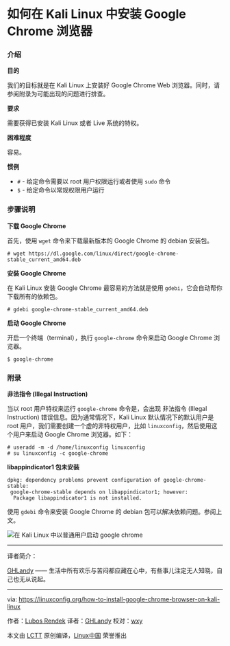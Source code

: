 如何在 Kali Linux 中安装 Google Chrome 浏览器
====================

### 介绍

**目的**

我们的目标就是在 Kali Linux 上安装好 Google Chrome Web 浏览器。同时，请参阅附录为可能出现的问题进行排查。

**要求**

需要获得已安装 Kali Linux 或者 Live 系统的特权。

**困难程度**

容易。

**惯例**

- `#` - 给定命令需要以 root 用户权限运行或者使用 `sudo` 命令
- `$` - 给定命令以常规权限用户运行

### 步骤说明

**下载 Google Chrome**

首先，使用 `wget` 命令来下载最新版本的 Google Chrome 的 debian 安装包。

```
# wget https://dl.google.com/linux/direct/google-chrome-stable_current_amd64.deb
```

**安装 Google Chrome**

在 Kali Linux 安装 Google Chrome 最容易的方法就是使用 `gdebi`，它会自动帮你下载所有的依赖包。

```
# gdebi google-chrome-stable_current_amd64.deb
```

**启动 Google Chrome**

开启一个终端（terminal），执行 `google-chrome` 命令来启动 Google Chrome 浏览器。

```
$ google-chrome
```

### 附录

**非法指令 (Illegal Instruction)**

当以 root 用户特权来运行 `google-chrome` 命令是，会出现 非法指令 (Illegal Instruction) 错误信息。因为通常情况下，Kali Linux 默认情况下的默认用户是 root 用户，我们需要创建一个虚的非特权用户，比如 `linuxconfig`，然后使用这个用户来启动 Google Chrome 浏览器。如下：

```
# useradd -m -d /home/linuxconfig linuxconfig
# su linuxconfig -c google-chrome
```

**libappindicator1 包未安装**

```
dpkg: dependency problems prevent configuration of google-chrome-stable:
 google-chrome-stable depends on libappindicator1; however:
  Package libappindicator1 is not installed.
```

使用 `gdebi` 命令来安装 Google Chrome 的 debian 包可以解决依赖问题。参阅上文。 

 ![在 Kali Linux 中以普通用户启动 google chrome](https://linuxconfig.org/images/kali-linux-google-chome-browser-start.jpg)

-------------------------------

译者简介：

[GHLandy](http://GHLandy.com) —— 生活中所有欢乐与苦闷都应藏在心中，有些事儿注定无人知晓，自己也无从说起。

-------------------------------

via: https://linuxconfig.org/how-to-install-google-chrome-browser-on-kali-linux

作者：[Lubos Rendek][a]
译者：[GHLandy](https://github.com/GHLandy)
校对：[wxy](https://github.com/wxy)

本文由 [LCTT](https://github.com/LCTT/TranslateProject) 原创编译，[Linux中国](https://linux.cn/) 荣誉推出

[a]:https://linuxconfig.org/how-to-install-google-chrome-browser-on-kali-linux
[1]:https://linuxconfig.org/how-to-install-google-chrome-browser-on-kali-linux#h5-4-1-illegal-instruction
[2]:https://linuxconfig.org/how-to-install-google-chrome-browser-on-kali-linux#h5-4-2-package-libappindicator1-is-not-installed
[3]:https://linuxconfig.org/how-to-install-google-chrome-browser-on-kali-linux#h5-1-download-google-chrome
[4]:https://linuxconfig.org/how-to-install-google-chrome-browser-on-kali-linux#h5-2-install-google-chrome
[5]:https://linuxconfig.org/how-to-install-google-chrome-browser-on-kali-linux#h5-3-start-google-chrome
[6]:https://linuxconfig.org/how-to-install-google-chrome-browser-on-kali-linux#h5-4-appendix
[7]:https://linuxconfig.org/how-to-install-google-chrome-browser-on-kali-linux#h1-objective
[8]:https://linuxconfig.org/how-to-install-google-chrome-browser-on-kali-linux#h2-requirements
[9]:https://linuxconfig.org/how-to-install-google-chrome-browser-on-kali-linux#h3-difficulty
[10]:https://linuxconfig.org/how-to-install-google-chrome-browser-on-kali-linux#h4-conventions
[11]:https://linuxconfig.org/how-to-install-google-chrome-browser-on-kali-linux#h5-instructions
